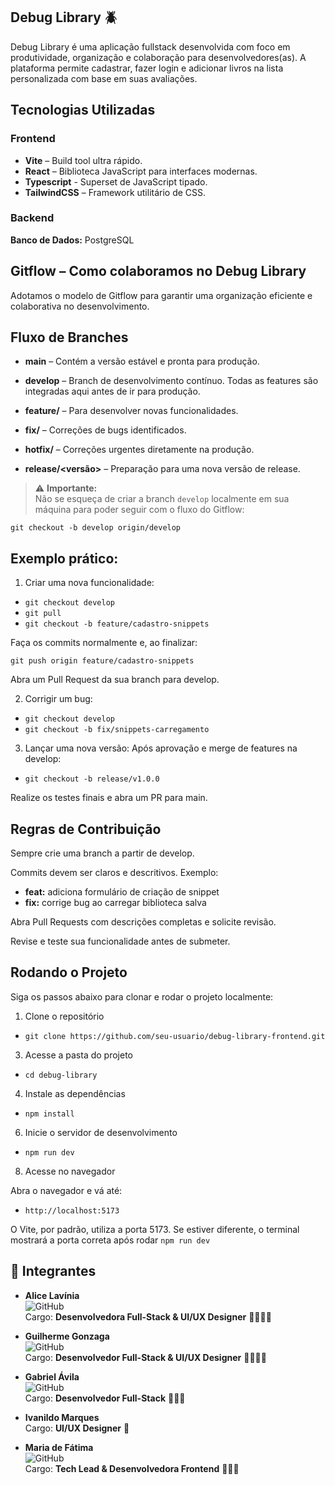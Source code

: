 ## Debug Library 🪲

Debug Library é uma aplicação fullstack desenvolvida com foco em produtividade, organização e colaboração para desenvolvedores(as). A plataforma permite cadastrar, fazer login e adicionar livros na lista personalizada com base em suas avaliações.

## Tecnologias Utilizadas

### Frontend

- **Vite** – Build tool ultra rápido.
- **React** – Biblioteca JavaScript para interfaces modernas.
- **Typescript** - Superset de JavaScript tipado.
- **TailwindCSS** – Framework utilitário de CSS.

### Backend

**Banco de Dados:** PostgreSQL

## Gitflow – Como colaboramos no Debug Library

Adotamos o modelo de Gitflow para garantir uma organização eficiente e colaborativa no desenvolvimento.

## Fluxo de Branches

- **main** – Contém a versão estável e pronta para produção.

- **develop** – Branch de desenvolvimento contínuo. Todas as features são integradas aqui antes de ir para produção.

- **feature/<nome>** – Para desenvolver novas funcionalidades.

- **fix/<nome>** – Correções de bugs identificados.

- **hotfix/<nome>** – Correções urgentes diretamente na produção.

- **release/<versão>** – Preparação para uma nova versão de release.

> ⚠️ **Importante:**  
> Não se esqueça de criar a branch `develop` localmente em sua máquina para poder seguir com o fluxo do Gitflow:

```git checkout -b develop origin/develop```

## Exemplo prático:

1. Criar uma nova funcionalidade:

- ```git checkout develop```
- ```git pull```
- ```git checkout -b feature/cadastro-snippets```

Faça os commits normalmente e, ao finalizar:

```git push origin feature/cadastro-snippets```

Abra um Pull Request da sua branch para develop.

2. Corrigir um bug:

- ```git checkout develop```
- ```git checkout -b fix/snippets-carregamento```

3. Lançar uma nova versão: Após aprovação e merge de features na develop:

- ```git checkout -b release/v1.0.0```

Realize os testes finais e abra um PR para main.

## Regras de Contribuição

Sempre crie uma branch a partir de develop.

Commits devem ser claros e descritivos. Exemplo:

- **feat:** adiciona formulário de criação de snippet
- **fix:** corrige bug ao carregar biblioteca salva

Abra Pull Requests com descrições completas e solicite revisão.

Revise e teste sua funcionalidade antes de submeter.

## Rodando o Projeto
Siga os passos abaixo para clonar e rodar o projeto localmente:

1. Clone o repositório
   
- ```git clone https://github.com/seu-usuario/debug-library-frontend.git```

3. Acesse a pasta do projeto
   
- ```cd debug-library```

4. Instale as dependências
   
- ```npm install```

6. Inicie o servidor de desenvolvimento
   
- ```npm run dev```

8. Acesse no navegador

Abra o navegador e vá até:
- ```http://localhost:5173```

O Vite, por padrão, utiliza a porta 5173. Se estiver diferente, o terminal mostrará a porta correta após rodar ```npm run dev```

## 👥 Integrantes

- **Alice Lavínia**  
  ![GitHub](https://img.shields.io/badge/GitHub-AliceLavinia-181717?style=flat-square&logo=github&logoColor=white&labelColor=gray)  
  Cargo: **Desenvolvedora Full-Stack & UI/UX Designer** 👩🏻‍💻🎨

- **Guilherme Gonzaga**  
  ![GitHub](https://img.shields.io/badge/GitHub-Balko596-181717?style=flat-square&logo=github&logoColor=white&labelColor=gray)  
  Cargo: **Desenvolvedor Full-Stack & UI/UX Designer** 👨🏻‍💻🎨

- **Gabriel Ávila**  
  ![GitHub](https://img.shields.io/badge/GitHub-gabriel--avila--27-181717?style=flat-square&logo=github&logoColor=white&labelColor=gray)  
  Cargo: **Desenvolvedor Full-Stack** 👨🏻‍💻

- **Ivanildo Marques**  
  Cargo: **UI/UX Designer** 🎨

- **Maria de Fátima**  
  ![GitHub](https://img.shields.io/badge/GitHub-alvesmariadefatima-181717?style=flat-square&logo=github&logoColor=white&labelColor=gray)  
  Cargo: **Tech Lead & Desenvolvedora Frontend** 👩🏻‍💻
